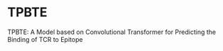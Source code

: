 # TPBTE
TPBTE: A Model based on Convolutional Transformer for Predicting the Binding of TCR to Epitope
